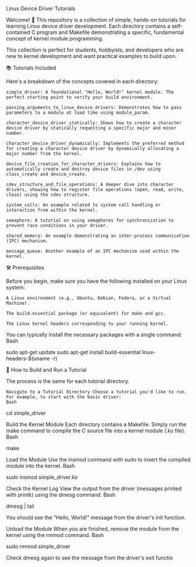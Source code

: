 Linux Device Driver Tutorials

Welcome! 👋 This repository is a collection of simple, hands-on tutorials for learning Linux device driver development. Each directory contains a self-contained C program and Makefile demonstrating a specific, fundamental concept of kernel module programming.

This collection is perfect for students, hobbyists, and developers who are new to kernel development and want practical examples to build upon.

📚 Tutorials Included

Here's a breakdown of the concepts covered in each directory:

    simple_driver: A foundational "Hello, World!" kernel module. The perfect starting point to verify your build environment.

    passing_arguments_to_linux_device_drivers: Demonstrates how to pass parameters to a module at load time using module_param.

    character_device_driver_statically: Shows how to create a character device driver by statically requesting a specific major and minor number.

    character_device_driver_dynamically: Implements the preferred method for creating a character device driver by dynamically allocating a major number from the kernel.

    device_file_creation_for_character_drivers: Explains how to automatically create and destroy device files in /dev using class_create and device_create.

    cdev_structure_and_file_operations: A deeper dive into character drivers, showing how to register file operations (open, read, write, close) using the cdev structure.

    system_calls: An example related to system call handling or interaction from within the kernel.

    semaphore: A tutorial on using semaphores for synchronization to prevent race conditions in your driver.

    shared_memory: An example demonstrating an inter-process communication (IPC) mechanism.

    message_queue: Another example of an IPC mechanism used within the kernel.

🛠️ Prerequisites

Before you begin, make sure you have the following installed on your Linux system:

    A Linux environment (e.g., Ubuntu, Debian, Fedora, or a Virtual Machine).

    The build-essential package (or equivalent) for make and gcc.

    The Linux kernel headers corresponding to your running kernel.

You can typically install the necessary packages with a single command:
Bash

sudo apt-get update
sudo apt-get install build-essential linux-headers-$(uname -r)

🚀 How to Build and Run a Tutorial

The process is the same for each tutorial directory.

    Navigate to a Tutorial Directory Choose a tutorial you'd like to run. For example, to start with the basic driver:
    Bash

cd simple_driver

Build the Kernel Module Each directory contains a Makefile. Simply run the make command to compile the C source file into a kernel module (.ko file).
Bash

make

Load the Module Use the insmod command with sudo to insert the compiled module into the kernel.
Bash

sudo insmod simple_driver.ko

Check the Kernel Log View the output from the driver (messages printed with printk) using the dmesg command.
Bash

dmesg | tail

You should see the "Hello, World!" message from the driver's init function.

Unload the Module When you are finished, remove the module from the kernel using the rmmod command.
Bash

sudo rmmod simple_driver

Check dmesg again to see the message from the driver's exit functio
